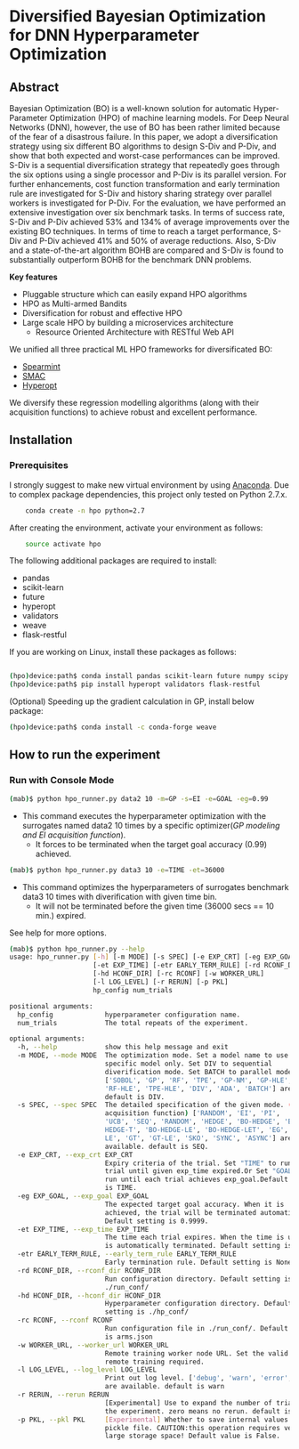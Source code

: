 # Diversified Bayesian Optimization for DNN Hyperparameter Optimization

## Abstract

Bayesian Optimization (BO) is a well-known solution for automatic Hyper-Parameter Optimization (HPO) of machine learning models. For Deep Neural Networks (DNN), however, the use of BO has been rather limited because of the fear of a disastrous failure. 
In this paper, we adopt a diversification strategy using six different BO algorithms to design S-Div and P-Div, and show that both expected and worst-case performances can be improved. 
S-Div is a sequential diversification strategy that repeatedly goes through the six options using a single processor and P-Div is its parallel version. For further enhancements, cost function transformation and early termination rule are investigated for S-Div and history sharing strategy over parallel workers is investigated for P-Div. 
For the evaluation, we have performed an extensive investigation over six benchmark tasks. In terms of success rate, S-Div and P-Div achieved 53\% and 134\% of average improvements over the existing BO techniques. In terms of time to reach a target performance, S-Div and P-Div achieved 41\% and 50\% of average reductions. Also, S-Div and a state-of-the-art algorithm BOHB are compared and S-Div is found to substantially outperform BOHB for the benchmark DNN problems.  

**Key features**
  * Pluggable structure which can easily expand HPO algorithms
  * HPO as Multi-armed Bandits
  * Diversification for robust and effective HPO
  * Large scale HPO by building a microservices architecture
    * Resource Oriented Architecture with RESTful Web API

We unified all three practical ML HPO frameworks for diversificated BO:

* [Spearmint](https://github.com/JasperSnoek/spearmint) 
* [SMAC](http://www.cs.ubc.ca/labs/beta/Projects/SMAC/)
* [Hyperopt](https://github.com/hyperopt/hyperopt)

We diversify these regression modelling algorithms (along with their acquisition functions) to achieve robust and excellent performance. 

## Installation

### Prerequisites

I strongly suggest to make new virtual environment by using [Anaconda](https://www.anaconda.com/download/).
Due to complex package dependencies, this project only tested on Python 2.7.x.

```bash
    conda create -n hpo python=2.7
```

After creating the environment, activate your environment as follows:

```bash
    source activate hpo
```

The following additional packages are required to install:

* pandas
* scikit-learn
* future
* hyperopt
* validators
* weave
* flask-restful

If you are working on Linux, install these packages as follows:

```bash

(hpo)device:path$ conda install pandas scikit-learn future numpy scipy
(hpo)device:path$ pip install hyperopt validators flask-restful
```


(Optional) Speeding up the gradient calculation in GP, install below package:
```bash
(hpo)device:path$ conda install -c conda-forge weave
```


## How to run the experiment 

### Run with Console Mode

```bash
(mab)$ python hpo_runner.py data2 10 -m=GP -s=EI -e=GOAL -eg=0.99
```

* This command executes the hyperparameter optimization with the surrogates named data2 10 times by a specific optimizer(*GP modeling and EI acquisition function*).
  * It forces to be terminated when the target goal accuracy (0.99) achieved.


```bash
(mab)$ python hpo_runner.py data3 10 -e=TIME -et=36000
```

* This command optimizes the hyperparameters of surrogates benchmark data3 10 times with diverification with given time bin.
  * It will not be terminated before the given time (36000 secs == 10 min.) expired.


See help for more options.

```bash
(mab)$ python hpo_runner.py --help
usage: hpo_runner.py [-h] [-m MODE] [-s SPEC] [-e EXP_CRT] [-eg EXP_GOAL]
                     [-et EXP_TIME] [-etr EARLY_TERM_RULE] [-rd RCONF_DIR]
                     [-hd HCONF_DIR] [-rc RCONF] [-w WORKER_URL]
                     [-l LOG_LEVEL] [-r RERUN] [-p PKL]
                     hp_config num_trials

positional arguments:
  hp_config             hyperparameter configuration name.
  num_trials            The total repeats of the experiment.

optional arguments:
  -h, --help            show this help message and exit
  -m MODE, --mode MODE  The optimization mode. Set a model name to use a
                        specific model only. Set DIV to sequential
                        diverification mode. Set BATCH to parallel mode.
                        ['SOBOL', 'GP', 'RF', 'TPE', 'GP-NM', 'GP-HLE',
                        'RF-HLE', 'TPE-HLE', 'DIV', 'ADA', 'BATCH'] are available.
                        default is DIV.
  -s SPEC, --spec SPEC  The detailed specification of the given mode. (e.g.
                        acquisition function) ['RANDOM', 'EI', 'PI',
                        'UCB', 'SEQ', 'RANDOM', 'HEDGE', 'BO-HEDGE', 'BO-
                        HEDGE-T', 'BO-HEDGE-LE', 'BO-HEDGE-LET', 'EG', 'EG-
                        LE', 'GT', 'GT-LE', 'SKO', 'SYNC', 'ASYNC'] are
                        available. default is SEQ.
  -e EXP_CRT, --exp_crt EXP_CRT
                        Expiry criteria of the trial. Set "TIME" to run each
                        trial until given exp_time expired.Or Set "GOAL" to
                        run until each trial achieves exp_goal.Default setting
                        is TIME.
  -eg EXP_GOAL, --exp_goal EXP_GOAL
                        The expected target goal accuracy. When it is
                        achieved, the trial will be terminated automatically.
                        Default setting is 0.9999.
  -et EXP_TIME, --exp_time EXP_TIME
                        The time each trial expires. When the time is up, it
                        is automatically terminated. Default setting is 86400.
  -etr EARLY_TERM_RULE, --early_term_rule EARLY_TERM_RULE
                        Early termination rule. Default setting is None.
  -rd RCONF_DIR, --rconf_dir RCONF_DIR
                        Run configuration directory. Default setting is
                        ./run_conf/
  -hd HCONF_DIR, --hconf_dir HCONF_DIR
                        Hyperparameter configuration directory. Default
                        setting is ./hp_conf/
  -rc RCONF, --rconf RCONF
                        Run configuration file in ./run_conf/. Default setting
                        is arms.json
  -w WORKER_URL, --worker_url WORKER_URL
                        Remote training worker node URL. Set the valid URL if
                        remote training required.
  -l LOG_LEVEL, --log_level LOG_LEVEL
                        Print out log level. ['debug', 'warn', 'error', 'log']
                        are available. default is warn
  -r RERUN, --rerun RERUN
                        [Experimental] Use to expand the number of trials for
                        the experiment. zero means no rerun. default is 0.
  -p PKL, --pkl PKL     [Experimental] Whether to save internal values into a
                        pickle file. CAUTION:this operation requires very
                        large storage space! Default value is False.


```

